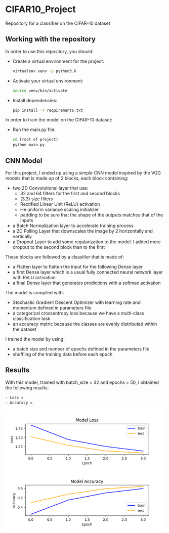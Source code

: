 # CIFAR10_Project
Repository for a classifier on the CIFAR-10 dataset

## Working with the repository

In order to use this repository, you should:

- Create a virtual environment for the project:
    ```bash
    virtualenv venv -p python3.6
    ```

- Activate your virtual environment:
    ```bash
    source venv/bin/activate
    ```

- Install dependencies:
    ```bash
    pip install -r requirements.txt
    ```

In order to train the model on the CIFAR-10 dataset:

- Run the main.py file:
    ```bash
    cd [root of project]
    python main.py
    ```

## CNN Model

For this project, I ended up using a simple CNN model inspired by the VGG models that is made up of 2 blocks, each block containing:
- two 2D Convolutional layer that use:
    * 32 and 64 filters for the first and second blocks
    * (3,3) size filters
    * Rectified Linear Unit (ReLU) activation
    * He uniform variance scaling initializer
    * padding to be sure that the shape of the outputs matches that of the inputs
- a Batch Normalization layer to accelerate training process
- a 2D Polling Layer that downscales the image by 2 horizontally and vertically
- a Dropout Layer to add some regularization to the model. I added more dropout to the second block than to the first

These blocks are followed by a classifier that is made of:
- a Flatten layer to flatten the input for the following Dense layer
- a first Dense layer which is a usual fully connected neural network layer with ReLU activation
- a final Dense layer that generates predictions with a softmax activation

The model is compiled with:
- Stochastic Gradient Descent Optimizer with learning rate and momentum defined in parameters file
- a categorical crossentropy loss because we have a multi-class classification task
- an accuracy metric because the classes are evenly distributed within the dataset

I trained the model by using:
- a batch size and number of epochs defined in the parameters file
- shuffling of the training data before each epoch

## Results

With this model, trained with batch_size = 32 and epochs = 50, I obtained the following results:

    - Loss =
    - Accuracy =

![](outputs/2_blocks_4_epochs.png "Learning Curves")